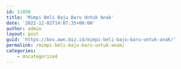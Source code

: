 ```yaml
---
id: 11856
title: 'Mimpi Beli Baju Baru Untuk Anak'
date: '2022-12-02T14:07:35+00:00'
author: admin
layout: post
guid: 'https://bos.awn.biz.id/mimpi-beli-baju-baru-untuk-anak/'
permalink: /mimpi-beli-baju-baru-untuk-anak/
categories:
    - Uncategorized
---
```


